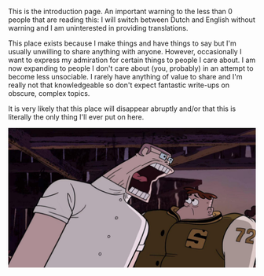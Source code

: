 This is the introduction page. An important warning to the less than 0 people that are reading this: I will switch between Dutch and English without warning and I am uninterested in providing translations. 

This place exists because I make things and have things to say but I'm usually unwilling to share anything with anyone. However, occasionally I want to express my admiration for certain things to people I care about. I am now expanding to people I don't care about (you, probably) in an attempt to become less unsociable. I rarely have anything of value to share and I'm really not that knowledgeable so don't expect fantastic write-ups on obscure, complex topics.

It is very likely that this place will disappear abruptly and/or that this is literally the only thing I'll ever put on here.

![schreeuwen](../media/schreeuwen.jpg)